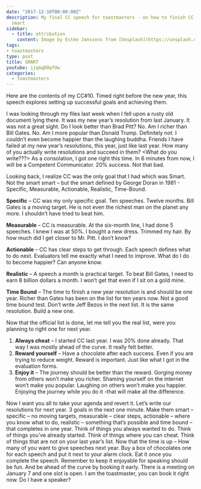 ```yaml
---
date: "2017-12-10T00:00:00Z"
description: My final CC speech for toastmasters - on how to finish CC by playing
  smart
sidebar:
  - title: attribution
    content: Image by Estée Janssens from [Unsplash](https://unsplash.com/photos/zEqkUMiMxMI)
tags:
- toastmasters
type: post
title: SMART
youtube: ijqGqD0qfUw
categories:
  - toastmasters
---
```


Here are the contents of my CC#10. Timed right before the new year, this speech explores setting up successful goals and achieving them.

I was looking through my files last week when I fell upon a rusty old document lying there. It was my new year’s resolution from last January. It was not a great sight. Do I look better than Brad Pitt? No. Am I richer than Bill Gates. No. Am I more popular than Donald Trump. Definitely not. I couldn’t even become happier than the laughing buddha. Friends I have failed at my new year’s resolutions, this year, just like last year. How many of you actually write resolutions and succeed in them? <What do you write???> As a consolation, I got one right this time. In 6 minutes from now, I will be a Competent Communicator. 20% success. Not that bad.

Looking back, I realize CC was the only goal that I had which was Smart. Not the smart smart – but the smart defined by George Doran in 1981 - Specific, Measurable, Actionable, Realistic, Time-Bound.

**Specific** – CC was my only specific goal. Ten speeches. Twelve months. Bill Gates is a moving target. He is not even the richest man on the planet any more. I shouldn’t have tried to beat him.

**Measurable** – CC is measurable. At the six-month line, I had done 5 speeches. I knew I was at 50%.  I bought a new dress. Trimmed my hair. By how much did I get closer to Mr. Pitt. I don’t know?

**Actionable** – CC has clear steps to get through. Each speech defines what to do next. Evaluators tell me exactly what I need to improve. What do I do to become happier? Can anyone know.

**Realistic** – A speech a month is practical target. To beat Bill Gates, I need to earn 8 billion dollars a month. I won’t get that even if I sit on a gold mine.

**Time Bound** – The time to finish a new year resolution is and should be one year. Richer than Gates has been on the list for ten years now. Not a good time bound test. Don’t write Jeff Bezos in the next list. It is the same resolution. Build a new one.

Now that the official list is done, let me tell you the real list, were you planning to right one for next year.

1. **Always cheat** – I started CC last year. I was 20% done already. That way I was mostly ahead of the curve. It really felt better.
2. **Reward yourself** – Have a chocolate after each success. Even if you are trying to reduce weight. Reward is important. Just like what I got in the evaluation forms.
3. **Enjoy it** – The journey should be better than the reward. Gorging money from others won’t make you richer. Shaming yourself on the internet won’t make you popular. Laughing on others won’t make you happier. Enjoying the journey while you do it -that will make all the difference.

Now I want you all to take your agenda and revert it. Let’s write our resolutions for next year. 3 goals in the next one minute.  Make them smart – specific – no moving targets, measurable – clear steps, actionable – where you know what to do, realistic – something that’s possible and time bound – that completes in one year. Think of things you always wanted to do. Think of things you’ve already started. Think of things where you can cheat. Think of things that are not on your last year’s list. Now that the time is up – How many of you want to give speeches next year. Buy a box of chocolates one for each speech and put it next to your alarm clock. Eat it once you complete the speech. Remember to keep it enjoyable for speaking should be fun. And be ahead of the curve by booking it early. There is a meeting on January 7 and one slot is open. I am the toastmaster, you can book it right now. Do I have a speaker?
